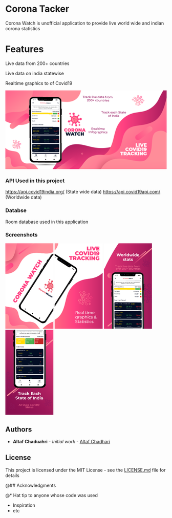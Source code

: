 # Corona Tacker

Corona Watch is unofficial application to provide live world wide and indian corona statistics

# Features

Live data from 200+ countries

Live data on india statewise

Realtime graphics to of Covid19

![](images/poster.png)

### API Used in this project

https://api.covid19india.org/ (State wide data)
https://api.covid19api.com/ (Worldwide data)

### Databse

Room database used in this application 

### Screenshots
<img src="images/1.png" width="150"> <img src="images/2.png" width="150"> <img src="images/3.png" width="150"> <img src="images/4.png" width="150">

## Authors

* **Altaf Chaduahri** - *Initial work* - [Altaf Chadhari](https://github.com/altafc22)

## License

This project is licensed under the MIT License - see the [LICENSE.md](LICENSE.md) file for details

@## Acknowledgments

@* Hat tip to anyone whose code was used
* Inspiration 
* etc
